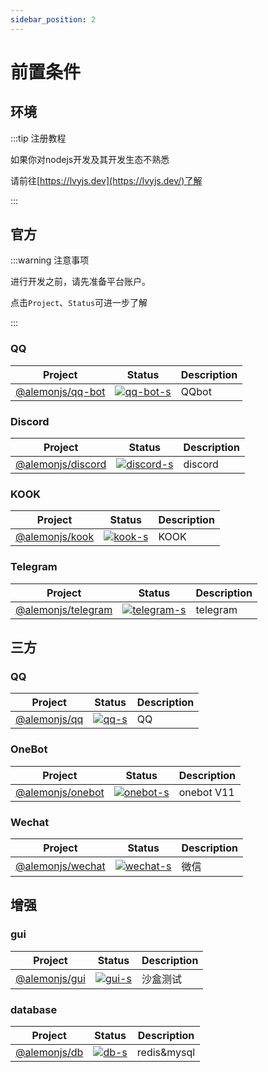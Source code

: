 ```yaml
---
sidebar_position: 2
---
```


# 前置条件

## 环境

:::tip 注册教程

如果你对nodejs开发及其开发生态不熟悉

请前往[https://lvyjs.dev](https://lvyjs.dev/)了解

:::

## 官方

:::warning 注意事项

进行开发之前，请先准备平台账户。

点击`Project`、`Status`可进一步了解

:::

### QQ

| Project            | Status                  | Description |
| ------------------ | ----------------------- | ----------- |
| [@alemonjs/qq-bot] | [![qq-bot-s]][qq-bot-p] | QQbot       |

[@alemonjs/qq-bot]: https://github.com/lemonade-lab/alemonjs/tree/main/packages/qq-bot
[qq-bot-s]: https://img.shields.io/npm/v/@alemonjs/qq-bot.svg
[qq-bot-p]: https://www.npmjs.com/package/@alemonjs/qq-bot

### Discord

| Project             | Status                    | Description |
| ------------------- | ------------------------- | ----------- |
| [@alemonjs/discord] | [![discord-s]][discord-p] | discord     |

[@alemonjs/discord]: https://github.com/lemonade-lab/alemonjs/tree/main/packages/discord
[discord-s]: https://img.shields.io/npm/v/@alemonjs/discord.svg
[discord-p]: https://www.npmjs.com/package/@alemonjs/discord

### KOOK

| Project          | Status              | Description |
| ---------------- | ------------------- | ----------- |
| [@alemonjs/kook] | [![kook-s]][kook-p] | KOOK        |

[@alemonjs/kook]: https://github.com/lemonade-lab/alemonjs/tree/main/packages/kook
[kook-s]: https://img.shields.io/npm/v/@alemonjs/kook.svg
[kook-p]: https://www.npmjs.com/package/@alemonjs/kook

### Telegram

| Project              | Status                      | Description |
| -------------------- | --------------------------- | ----------- |
| [@alemonjs/telegram] | [![telegram-s]][telegram-p] | telegram    |

[@alemonjs/telegram]: https://github.com/lemonade-lab/alemonjs/tree/main/packages/telegram
[telegram-s]: https://img.shields.io/npm/v/@alemonjs/telegram.svg
[telegram-p]: https://www.npmjs.com/package/@alemonjs/telegram

## 三方

### QQ

| Project        | Status          | Description |
| -------------- | --------------- | ----------- |
| [@alemonjs/qq] | [![qq-s]][qq-p] | QQ          |

[@alemonjs/qq]: https://github.com/lemonade-lab/alemonjs/tree/main/packages/qq
[qq-s]: https://img.shields.io/npm/v/@alemonjs/qq.svg
[qq-p]: https://www.npmjs.com/package/@alemonjs/qq

### OneBot

| Project            | Status                  | Description |
| ------------------ | ----------------------- | ----------- |
| [@alemonjs/onebot] | [![onebot-s]][onebot-p] | onebot V11  |

[@alemonjs/onebot]: https://github.com/lemonade-lab/alemonjs/tree/main/packages/onebot
[onebot-s]: https://img.shields.io/npm/v/@alemonjs/onebot.svg
[onebot-p]: https://www.npmjs.com/package/@alemonjs/onebot

### Wechat

| Project            | Status                  | Description |
| ------------------ | ----------------------- | ----------- |
| [@alemonjs/wechat] | [![wechat-s]][wechat-p] | 微信        |

[@alemonjs/wechat]: https://github.com/lemonade-lab/alemonjs/tree/main/packages/wechat
[wechat-s]: https://img.shields.io/npm/v/@alemonjs/wechat.svg
[wechat-p]: https://www.npmjs.com/package/@alemonjs/wechat

## 增强

### gui

| Project         | Status            | Description |
| --------------- | ----------------- | ----------- |
| [@alemonjs/gui] | [![gui-s]][gui-p] | 沙盒测试    |

[@alemonjs/gui]: https://github.com/lemonade-lab/alemonjs/tree/main/packages/gui
[gui-s]: https://img.shields.io/npm/v/@alemonjs/gui.svg
[gui-p]: https://www.npmjs.com/package/@alemonjs/gui

### database

| Project        | Status          | Description |
| -------------- | --------------- | ----------- |
| [@alemonjs/db] | [![db-s]][db-p] | redis&mysql |

[@alemonjs/db]: https://github.com/lemonade-lab/alemonjs/tree/main/packages/db
[db-s]: https://img.shields.io/npm/v/@alemonjs/db.svg
[db-p]: https://www.npmjs.com/package/@alemonjs/db
